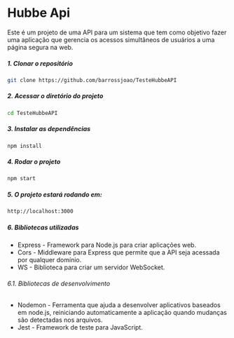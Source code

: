 # Hubbe Api 

Este é um projeto de uma API para um sistema que tem como objetivo fazer uma aplicação que gerencia os acessos simultâneos de usuários a uma página segura na web.

##### 1. Clonar o repositório
```bash
git clone https://github.com/barrossjoao/TesteHubbeAPI
```

##### 2. Acessar o diretório do projeto
```bash
cd TesteHubbeAPI
```

##### 3. Instalar as dependências
```bash
npm install
```

##### 4. Rodar o projeto
```bash
npm start
```

##### 5. O projeto estará rodando em:
```bash
http://localhost:3000
```

##### 6. Bibliotecas utilizadas
- Express - Framework para Node.js para criar aplicações web.
- Cors - Middleware para Express que permite que a API seja acessada por qualquer domínio.
- WS - Biblioteca para criar um servidor WebSocket.

###### 6.1. Bibliotecas de desenvolvimento
- Nodemon - Ferramenta que ajuda a desenvolver aplicativos baseados em node.js, reiniciando automaticamente a aplicação quando mudanças são detectadas nos arquivos.
- Jest - Framework de teste para JavaScript.
